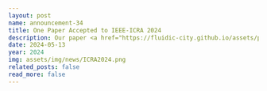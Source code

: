 ```yaml
---
layout: post
name: announcement-34
title: One Paper Accepted to IEEE-ICRA 2024
description: Our paper <a href="https://fluidic-city.github.io/assets/pdf/Villarreal2023Pixel.pdf"> Mixed Traffic Control and Coordination from Pixels </a> has been accepted to IEEE International Conference on Robotics and Automation in PACIFICO Yokohama.
date: 2024-05-13
year: 2024
img: assets/img/news/ICRA2024.png
related_posts: false
read_more: false
---
```

